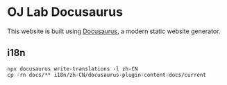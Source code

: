 # OJ Lab Docusaurus

This website is built using [Docusaurus](https://docusaurus.io/), a modern static website generator.

## i18n

```shell
npx docusaurus write-translations -l zh-CN
cp -rn docs/** i18n/zh-CN/docusaurus-plugin-content-docs/current
```
